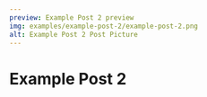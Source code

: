 ```yaml
---
preview: Example Post 2 preview
img: examples/example-post-2/example-post-2.png
alt: Example Post 2 Post Picture
---
```


# Example Post 2
